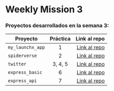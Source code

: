 # Weekly Mission 3

### Proyectos desarrollados en la semana 3:

| Proyecto         | Práctica |                                                                                            Link al repo |
| ---------------- | :------: | ------------------------------------------------------------------------------------------------------: |
| `my_launchx_app` |    1     | [Link al repo](https://github.com/baruch-grs/launchX/tree/main/Backend/weekly_mission_3/my_launchX_app) |
| `spiderverse`    |    2     |    [Link al repo](https://github.com/baruch-grs/launchX/tree/main/Backend/weekly_mission_3/spiderverse) |
| `twitter`        | 3, 4, 5  |        [Link al repo](https://github.com/baruch-grs/launchX/tree/main/Backend/weekly_mission_3/Twitter) |
| `express_basic`  |    6     |  [Link al repo](https://github.com/baruch-grs/launchX/tree/main/Backend/weekly_mission_3/express_basic) |
| `express_api`    |    7     |    [Link al repo](https://github.com/baruch-grs/launchX/tree/main/Backend/weekly_mission_3/express_api) |
